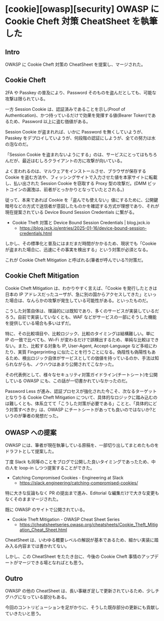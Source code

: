 # [cookie][owasp][security] OWASP に Cookie Cheft 対策 CheatSheet を執筆した

## Intro

OWASP に Cookie Cheft 対策の CheatSheet を提案し、マージされた。


## Cookie Cheft

2FA や Passkey の普及により、Password そのものを盗んだとしても、可能な攻撃は限られている。

一方 Session Cookie は、認証済みであることを示し(Proof of Authentication)、かつ持っているだけで効果を発揮する値(Bearer Token)であるため、Password 以上に盗む価値がある。

Session Cookie が盗まれれば、いかに Password を無くしていようが、Passkey をデプロイしていようが、何段階の認証にしようが、全ての努力は水の泡なのだ。

「Session Cookie を盗まれないようにする」のは、サービスにとってはもちろんだが、最近はむしろクライアントの方に攻撃が向いている。

よく言われるのは、マルウェアをインストールさせ、ブラウザが保存する Cookie を盗む方法や、フィッシングサイトで入力させた値を本家サイトに転載し、払い出された Session Cookie を窃取する Proxy 型の攻撃だ。(DMM ビットコインの漏洩は、前者がとっかかりとなっていたとされる。)

従って、本来であれば Cookie を「盗んでも使えない」値にするために、公開鍵暗号などの方式で送信者が意図したものかを確認する方式が理想であり、それが現在提案されている Device Bound Session Credentials に繋がる。

- Cookie Theft 対策と Device Bound Session Credentials | blog.jxck.io
  - https://blog.jxck.io/entries/2025-01-16/device-bound-session-credentials.html

しかし、その標準化と普及にはまだまだ時間がかかるため、現状でも「Cookie が盗まれた場合に、迅速にその事実を検出する」という対策が必須となる。

これが Cookie Cheft Mitigation と呼ばれる(筆者が呼んでいる?)対策だ。


## Cookie Cheft Mitigation

Cookie Cheft Mitigation は、わかりやすく言えば、「Cookie を発行したときは日本の IP アドレスだったユーザが、急に別の国からアクセスしてきた」といった場合は、なんらかの攻撃が発生している可能性がある。といったものだ。

こうした対策自体は、理論的には既知であり、多くのサービスが実装しているだろう。自前で実装していなくとも、WAF などがサービスの一部にそうした機能を提供している場合も多いはずだ。

特に、その比較項目や、比較ロジック、比較のタイミングは結構難しい。単に IP の一致で比べても、Wi-Fi が変わるだけで誤検出するため、単純な比較はできない。また、比較する対象も IP, User-Agent, Accept-Language など多岐にわたり、実質 Fingerprinting に似たことを行うことになる。偽陰性も偽陽性もあるため、検出ロジック自体がサービスとしての価値を持っているのか、手法は知られながらも、ノウハウはあまり公開されてこなかった。

その代表例として、様々なセキュリティ対策ガイドライン(チートシート)を公開している OWASP にも、この話が一切書かれていなかったのだ。

Password Less が進み、認証プロセスが強化された今こそ、次なるターゲットとなりうる Cookie Cheft Mitigation について、具体的なロジックに踏み込むのは難しくとも、体系立てて「こうした対策が必要である」ことと、「具体的にどう対策すべきか」は、OWASP にチートシートがあっても良いのではないか?というのが筆者の発想だった。


## OWASP への提案

OWASP には、筆者が現在執筆している原稿を、一部切り出してまとめたものをドラフトとして提案した。

丁度 Slack も同等のことをブログで公開した良いタイミングであったため、中の人を loop-in しつつ提案することができた。

- Catching Compromised Cookies - Engineering at Slack
  - https://slack.engineering/catching-compromised-cookies/

特に大きな反論もなく PR の提出まで進み、Editorial な編集だけで大きな変更もなくそのままマージされた。

既に OWASP のサイトで公開されている。

- Cookie Theft Mitigation - OWASP Cheat Sheet Series
  - https://cheatsheetseries.owasp.org/cheatsheets/Cookie_Theft_Mitigation_Cheat_Sheet.html

CheatSheet は、いわゆる概要レベルの解説が基本であるため、細かい実装に踏み入る内容までは書かれてない。

しかし、この CheatSheet をたたき台に、今後の Cookie Cheft 事情のアップデートがマージできる場となればとも思う。


## Outro

OWASP の他の CheatSheet は、長い事継ぎ足しで更新されているため、少しチグハグになっている部分もある。

今回のコントリビューションを足がかりに、そうした既存部分の更新にも貢献していきたいと思う。